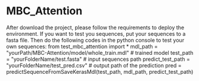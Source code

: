# MBC_Attention
After download the project, please follow the requirements to deploy the environment.
If you want to test you sequences, put your sequences to a fasta file.
Then do the following codes in the python console to test your own sequences:
    from test_mbc_attention import *
    mdl_path = "yourPath/MBC-Attention/model/whole_train.mdl" # trained model 
    test_path = "yourFolderName/test.fasta" # input sequences path
    predict_test_path = "yourFolderName/test_pred.csv" # output path of the prediction
    pred = predictSequenceFromSaveKerasMdl(test_path, mdl_path, predict_test_path)
